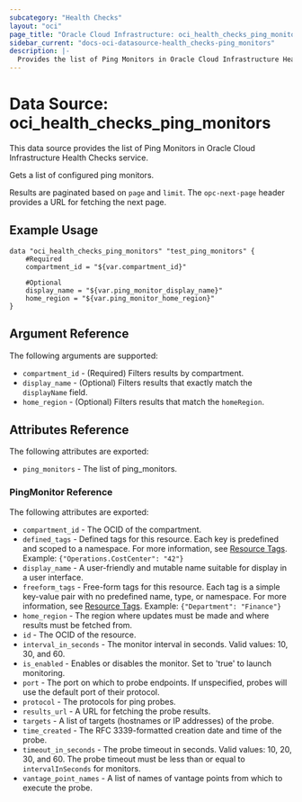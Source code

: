 ```yaml
---
subcategory: "Health Checks"
layout: "oci"
page_title: "Oracle Cloud Infrastructure: oci_health_checks_ping_monitors"
sidebar_current: "docs-oci-datasource-health_checks-ping_monitors"
description: |-
  Provides the list of Ping Monitors in Oracle Cloud Infrastructure Health Checks service
---
```


# Data Source: oci_health_checks_ping_monitors
This data source provides the list of Ping Monitors in Oracle Cloud Infrastructure Health Checks service.

Gets a list of configured ping monitors.

Results are paginated based on `page` and `limit`.  The `opc-next-page` header provides
a URL for fetching the next page.


## Example Usage

```hcl
data "oci_health_checks_ping_monitors" "test_ping_monitors" {
	#Required
	compartment_id = "${var.compartment_id}"

	#Optional
	display_name = "${var.ping_monitor_display_name}"
	home_region = "${var.ping_monitor_home_region}"
}
```

## Argument Reference

The following arguments are supported:

* `compartment_id` - (Required) Filters results by compartment.
* `display_name` - (Optional) Filters results that exactly match the `displayName` field.
* `home_region` - (Optional) Filters results that match the `homeRegion`.


## Attributes Reference

The following attributes are exported:

* `ping_monitors` - The list of ping_monitors.

### PingMonitor Reference

The following attributes are exported:

* `compartment_id` - The OCID of the compartment.
* `defined_tags` - Defined tags for this resource. Each key is predefined and scoped to a namespace. For more information, see [Resource Tags](https://docs.cloud.oracle.com/iaas/Content/General/Concepts/resourcetags.htm). Example: `{"Operations.CostCenter": "42"}` 
* `display_name` - A user-friendly and mutable name suitable for display in a user interface.
* `freeform_tags` - Free-form tags for this resource. Each tag is a simple key-value pair with no predefined name, type, or namespace.  For more information, see [Resource Tags](https://docs.cloud.oracle.com/iaas/Content/General/Concepts/resourcetags.htm). Example: `{"Department": "Finance"}` 
* `home_region` - The region where updates must be made and where results must be fetched from. 
* `id` - The OCID of the resource.
* `interval_in_seconds` - The monitor interval in seconds. Valid values: 10, 30, and 60. 
* `is_enabled` - Enables or disables the monitor. Set to 'true' to launch monitoring. 
* `port` - The port on which to probe endpoints. If unspecified, probes will use the default port of their protocol. 
* `protocol` - The protocols for ping probes.
* `results_url` - A URL for fetching the probe results.
* `targets` - A list of targets (hostnames or IP addresses) of the probe.
* `time_created` - The RFC 3339-formatted creation date and time of the probe. 
* `timeout_in_seconds` - The probe timeout in seconds. Valid values: 10, 20, 30, and 60. The probe timeout must be less than or equal to `intervalInSeconds` for monitors. 
* `vantage_point_names` - A list of names of vantage points from which to execute the probe.

